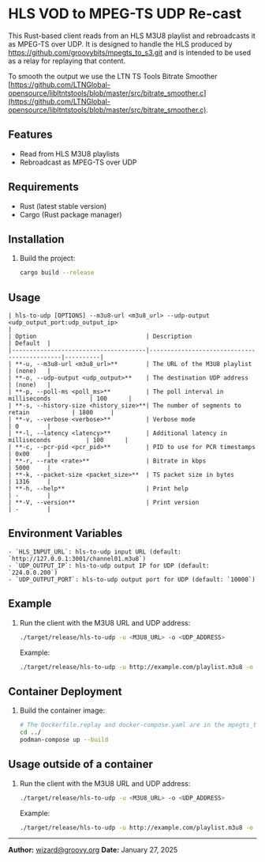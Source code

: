 # HLS VOD to MPEG-TS UDP Re-cast

This Rust-based client reads from an HLS M3U8 playlist and rebroadcasts it as MPEG-TS over UDP. It is designed to handle the HLS produced by https://github.com/groovybits/mpegts_to_s3.git and is intended to be used as a relay for replaying that content.

To smooth the output we use the LTN TS Tools Bitrate Smoother [https://github.com/LTNGlobal-opensource/libltntstools/blob/master/src/bitrate_smoother.c](https://github.com/LTNGlobal-opensource/libltntstools/blob/master/src/bitrate_smoother.c). 

## Features

- Read from HLS M3U8 playlists
- Rebroadcast as MPEG-TS over UDP

## Requirements

- Rust (latest stable version)
- Cargo (Rust package manager)

## Installation

1. Build the project:
    ```sh
    cargo build --release
    ```

## Usage

    | hls-to-udp [OPTIONS] --m3u8-url <m3u8_url> --udp-output <udp_output_port:udp_output_ip>
    |
    | Option                               | Description                                 | Default  |
    |--------------------------------------|---------------------------------------------|----------|
    | **-u, --m3u8-url <m3u8_url>**        | The URL of the M3U8 playlist                | (none)   |
    | **-o, --udp-output <udp_output>**    | The destination UDP address                 | (none)   |
    | **-p, --poll-ms <poll_ms>**          | The poll interval in milliseconds           | 100      |
    | **-s, --history-size <history_size>**| The number of segments to retain            | 1800     |
    | **-v, --verbose <verbose>**          | Verbose mode                                | 0        |
    | **-l, --latency <latency>**          | Additional latency in milliseconds          | 100      |
    | **-c, --pcr-pid <pcr_pid>**          | PID to use for PCR timestamps               | 0x00     |
    | **-r, --rate <rate>**                | Bitrate in kbps                             | 5000     |
    | **-k, --packet-size <packet_size>**  | TS packet size in bytes                     | 1316     |
    | **-h, --help**                       | Print help                                  | -        |
    | **-V, --version**                    | Print version                               | -        |

## Environment Variables

    - `HLS_INPUT_URL`: hls-to-udp input URL (default: `http://127.0.0.1:3001/channel01.m3u8`)
    - `UDP_OUTPUT_IP`: hls-to-udp output IP for UDP (default: `224.0.0.200`)
    - `UDP_OUTPUT_PORT`: hls-to-udp output port for UDP (default: `10000`)

## Example

1. Run the client with the M3U8 URL and UDP address:
    ```sh
    ./target/release/hls-to-udp -u <M3U8_URL> -o <UDP_ADDRESS>
    ```

    Example:
    ```sh
    ./target/release/hls-to-udp -u http://example.com/playlist.m3u8 -o 224.0.0.200:10000
    ```

## Container Deployment

1. Build the container image:
    ```sh
    # The Dockerfile.replay and docker-compose.yaml are in the mpegts_to_s3 directory ../ below this one
    cd ../
    podman-compose up --build
    ```

## Usage outside of a container

1. Run the client with the M3U8 URL and UDP address:
    ```sh
    ./target/release/hls-to-udp -u <M3U8_URL> -o <UDP_ADDRESS>
    ```

    Example:
    ```sh
    ./target/release/hls-to-udp -u http://example.com/playlist.m3u8 -o 239.0.0.1:1234 -p 100
    ```

---

**Author:** wizard@groovy.org
**Date:** January 27, 2025
